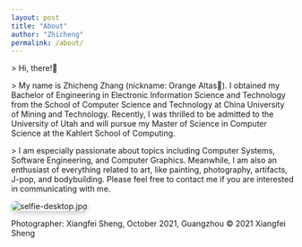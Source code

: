 ```yaml
---
layout: post
title: "About"
author: "Zhicheng"
permalink: /about/
---
```

<div class="row">
    <div class = "col-9">
        <div class="textbox">
            <p>> Hi, there!&#x1F44B;</p>
            <p>> My name is Zhicheng Zhang &#40;nickname: Orange Altas&#x1F34A;&#41;. I obtained my Bachelor of Engineering in Electronic Information Science and Technology from the School of Computer Science and Technology at China University of Mining and Technology. Recently, I was thrilled to be admitted to the University of Utah and will pursue my Master of Science in Computer Science at the Kahlert School of Computing.</p> 
            <p>> I am especially passionate about topics including Computer Systems, Software Engineering, and Computer Graphics. Meanwhile, I am also an enthusiast of everything related to art, like painting, photography, artifacts, J-pop, and bodybuilding. Please feel free to contact me if you are interested in communicating with me.</p>
        </div>
    </div>
    <div class="col-3">
        <div class="image-container">
            <picture>
                <source srcset="{{"assets/img/about/selfie-mobile.jpg" | relative_url}}"  media="(max-width: 768px)">
                <img src="{{"assets/img/about/selfie-desktop.jpg" | relative_url}}" alt="selfie-desktop.jpg" style="border-radius: 10px; box-shadow: 0 4px 8px rgba(0, 0, 0, 0.2);">
            </picture>
            <figcaption>
                <p>Photographer: Xiangfei Sheng, October 2021, Guangzhou &copy; 2021 Xiangfei Sheng </p>
            </figcaption>
        </div>
        <div class="links">
            <span><a href="https://github.com/ZZwarn1998"><i class="fa-brands fa-github"></i></a></span>
            <span><a href="https://orcid.org/0009-0003-5832-6919"><i class="fa-brands fa-orcid"></i></a></span>
            <span><a href="mailto:zarchch14@gmail.com"><i class="fa-solid fa-at"></i></a></span>
            <span><a href="https://www.linkedin.com/in/zhicheng-zhang-zarch/"><i class="fa fa-linkedin" aria-hidden="true"></i></a></span>
            <!-- <span><i class="fa-brands fa-facebook"></i></span>
            <span><i class="fa-brands fa-twitter"></i></span>
            <span><i class="fa-brands fa-instagram"></i></span>
            <span><i class="fa-brands fa-telegram"></i></span> -->
    </div>
    <div>
</div>



<script src="https://kit.fontawesome.com/a9efa95a36.js" crossorigin="anonymous"></script>
<script src="https://ajax.googleapis.com/ajax/libs/jquery/3.5.1/jquery.min.js"></script>
<script src="https://cdnjs.cloudflare.com/ajax/libs/popper.js/1.16.0/umd/popper.min.js"></script>
<script src="https://maxcdn.bootstrapcdn.com/bootstrap/4.5.2/js/bootstrap.min.js"></script>